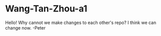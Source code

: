 # Wang-Tan-Zhou-a1

Hello!
Why cannot we make changes to each other's repo?
I think we can change now. -Peter
